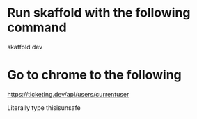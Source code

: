 # Run skaffold with the following command

skaffold dev

# Go to chrome to the following

https://ticketing.dev/api/users/currentuser

Literally type thisisunsafe
